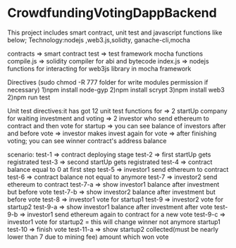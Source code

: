 # CrowdfundingVotingDappBackend

This project includes smart contract, unit test and javascript functions like below; 
Technology:nodejs ,web3.js,solidty, ganache-cli,mocha

contracts  => smart contract
test       => test framework mocha functions
compile.js => solidity compiler for abi and bytecode
index.js   => nodejs functions for interacting for web3js library in mocha framework

Directives (sudo chmod -R 777 folder for write modules permission if necessary)
1)npm install node-gyp
2)npm install scrypt
3)npm install web3
2)npm run test

Unit test directives:it has got 12 unit test functions for 
  => 2 startUp company for waiting investment and voting
  => 2 investor who send ethereum to contract and then vote for startup
  => you can see balance of investors after and before vote
  => investor makes invest again for vote
  => after finishing voting; you can see winner contract's address balance
 
 scenario:
 test-1 => contract deploying stage
 test-2 => first startUp gets registrated 
 test-3 => second startUp gets registrated 
 test-4 => contract balance equal to 0 at first step
 test-5 => investor1 send ethereum to contract
 test-6 => contract balance not equal to anymore
 test-7 => investor2 send ethereum to contract 
 test-7-a => show investor1 balance after investment but before vote
 test-7-b => show investor2 balance after investment but before vote
 test-8 => investor1 vote for startup1
 test-9 => investor2 vote for startup2
 test-9-a => show investor1 balance after investment after vote
 test-9-b => investor1 send ethereum again to contract for a new vote
 test-9-c => investor1 vote for startup2 = this will change winner not anymore startup1
 test-10 => finish vote
 test-11-a => show startup2 collected(must be nearly lower than 7 due to mining fee) amount which won vote
 

